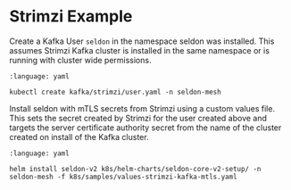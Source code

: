 # Strimzi Example

Create a Kafka User `seldon` in the namespace seldon was installed. This assumes Strimzi Kafka cluster is installed in the same namespace or is running with cluster wide permissions.

```{literalinclude} ../../../../../../kafka/strimzi/user.yaml
:language: yaml
```

```
kubectl create kafka/strimzi/user.yaml -n seldon-mesh
```

Install seldon with mTLS secrets from Strimzi using a custom values file. This sets the secret created by Strimzi for the user created above and targets the server certificate authority secret from the name of the cluster created on install of the Kafka cluster. 

```{literalinclude} ../../../../../../k8s/samples/values-strimzi-kafka-mtls.yaml
:language: yaml
```


```
helm install seldon-v2 k8s/helm-charts/seldon-core-v2-setup/ -n seldon-mesh -f k8s/samples/values-strimzi-kafka-mtls.yaml
```
